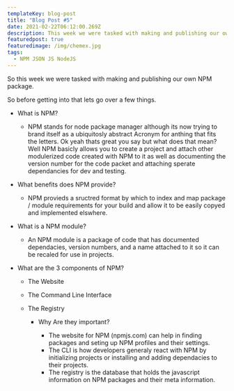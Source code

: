 ```yaml
---
templateKey: blog-post
title: "Blog Post #5"
date: 2021-02-22T06:12:00.269Z
description: This week we were tasked with making and publishing our own NPM package.
featuredpost: true
featuredimage: /img/chemex.jpg
tags:
  - NPM JSON JS NodeJS
---
```

So this week we were tasked with making and publishing our own NPM package.



So before getting into that lets go over a few things.



* What is NPM?

  * NPM stands for node package manager although its now trying to brand itself as a ubiquitosly abstract Acronym for anthing that fits the letters. Ok yeah thats great you say but what does that mean? Well NPM basicly allows you to create a project and attach other modulerized code created with NPM to it as well as documenting the version number for the code packet and attaching sperate dependancies for dev and testing.
* What benefits does NPM provide?

  * NPM provieds a sructred format by which to index and map package / module requirements for your build and allow it to be easily copyed and implemented elswhere. 
* What is a NPM module?

  * An NPM module is a package of code that has documented dependacies, version numbers, and a name attached to it so it can be recaled for use in projects.
* What are the 3 components of NPM?

  * The Website
  * The Command Line Interface
  * The Registry

    * Why Are they important?

      * The website for NPM (npmjs.com) can help in finding packages and seting up NPM profiles and their settings.
      * The CLI is how developers generaly react with NPM by initializing projects or installing and adding dependacies to their projects.
      * The registry is the database that holds the javascript information on NPM packages and their meta information.